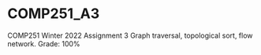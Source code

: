 # COMP251_A3
COMP251 Winter 2022 Assignment 3
Graph traversal, topological sort, flow network.
Grade: 100%
